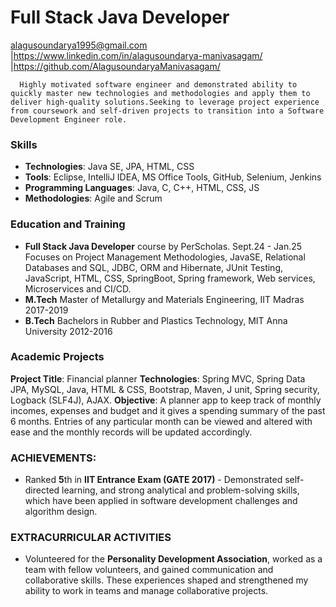 # Full Stack Java Developer
alagusoundarya1995@gmail.com |https://www.linkedin.com/in/alagusoundarya-manivasagam/ |https://github.com/AlagusoundaryaManivasagam/
 
      Highly motivated software engineer and demonstrated ability to quickly master new technologies and methodologies and apply them to deliver high-quality solutions.Seeking to leverage project experience from coursework and self-driven projects to transition into a Software Development Engineer role.
      
      
### Skills
- **Technologies**: Java SE, JPA, HTML, CSS
- **Tools**: Eclipse, IntelliJ IDEA,  MS Office Tools, GitHub, Selenium, Jenkins
- **Programming Languages**: Java, C, C++,  HTML, CSS, JS
- **Methodologies**: Agile and Scrum

### Education and Training
- **Full Stack Java Developer** course by PerScholas.        Sept.24 - Jan.25
  Focuses on Project Management Methodologies, JavaSE, Relational Databases and SQL, JDBC, ORM and Hibernate, JUnit Testing, JavaScript, HTML, CSS, SpringBoot, Spring framework, Web services, Microservices and CI/CD.
- **M.Tech** Master of Metallurgy and Materials Engineering, IIT Madras 2017-2019          	    
- **B.Tech** Bachelors in Rubber and Plastics Technology,  MIT Anna University 2012-2016              
### Academic Projects
**Project Title**: Financial planner
**Technologies**: Spring MVC, Spring Data JPA, MySQL, Java, HTML & CSS, Bootstrap, Maven, J unit, Spring security, Logback (SLF4J), AJAX.
**Objective**: A planner app to keep track of monthly incomes, expenses and budget and it gives a spending summary of the past 6 months. Entries of any particular month can be viewed and altered with ease and the monthly records will be updated accordingly.

### ACHIEVEMENTS:
- Ranked **5**th in **IIT Entrance Exam (GATE 2017)** - Demonstrated self-directed learning, and strong analytical and problem-solving skills, which have been applied in software development challenges and algorithm design. 

### EXTRACURRICULAR ACTIVITIES
- Volunteered for the **Personality Development Association**, worked as a team with fellow volunteers, and gained communication and collaborative skills. These experiences shaped and strengthened my ability to work in teams and manage collaborative projects.
